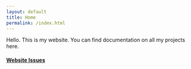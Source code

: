 ```yaml
---
layout: default
title: Home
permalink: /index.html
---
```


Hello. This is my website. You can find documentation on all my projects here.

#### [Website Issues](https://github.com/JBYoshi/jbyoshi.github.io/issues)
